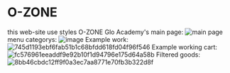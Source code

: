 # O-ZONE
this web-site use styles O-ZONE Glo Academy's
main page:
![main page](https://user-images.githubusercontent.com/57843891/148520039-084e5e92-1a19-4bd8-82c5-29efbef0b8e7.png)
menu categorys:
![image](https://user-images.githubusercontent.com/57843891/148520091-fbe31d98-4ccd-41e3-9041-29efea0d232e.png)
Example work:
![745d1193ebf6fab51b1c68bfdd618fd04f96f546](https://user-images.githubusercontent.com/57843891/148521023-34541d84-3f17-446e-bfe1-85241bd36078.gif)
Example working cart:
![fc576961eeaddf9e92b10f1d94796e175d64a58b](https://user-images.githubusercontent.com/57843891/148521776-3b84795d-8ca1-4098-a699-713c4e11fb45.gif)
Filtered goods:
![8bb46cbdc12ff9f0a3ec7aa8771e70fb3b322d8f](https://user-images.githubusercontent.com/57843891/148525823-8dc6833f-e262-467c-81bc-1f8cb1c4ace6.gif)
